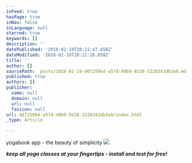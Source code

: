 ```yaml
---
inFeed: true
hasPage: true
inNav: false
inLanguage: null
starred: true
keywords: []
description: ''
datePublished: '2016-02-19T20:21:47.650Z'
dateModified: '2016-02-19T20:21:26.858Z'
title: ''
author: []
sourcePath: _posts/2016-02-19-467259b4-a57d-40b9-9338-3228343db1e9.md
published: true
authors: []
publisher:
  name: null
  domain: null
  url: null
  favicon: null
url: 467259b4-a57d-40b9-9338-3228343db1e9/index.html
_type: Article

---
```

yogabook app - the beauty of simplicity
![](https://the-grid-user-content.s3-us-west-2.amazonaws.com/a205b3ee-4dcc-45ac-90c9-d438d4251be7.JPG)

_**keep all yoga classes at your fingertips - install and test for free!**_